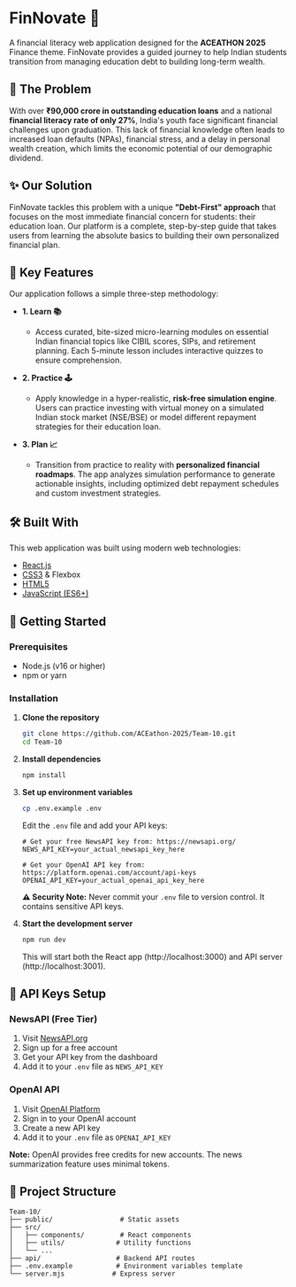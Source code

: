 # FinNovate 💸

A financial literacy web application designed for the **ACEATHON 2025** Finance theme. FinNovate provides a guided journey to help Indian students transition from managing education debt to building long-term wealth.

## 🎯 The Problem
With over **₹90,000 crore in outstanding education loans** and a national **financial literacy rate of only 27%**, India's youth face significant financial challenges upon graduation. This lack of financial knowledge often leads to increased loan defaults (NPAs), financial stress, and a delay in personal wealth creation, which limits the economic potential of our demographic dividend.

## ✨ Our Solution
FinNovate tackles this problem with a unique **"Debt-First" approach** that focuses on the most immediate financial concern for students: their education loan. Our platform is a complete, step-by-step guide that takes users from learning the absolute basics to building their own personalized financial plan.

## 🚀 Key Features
Our application follows a simple three-step methodology:

* **1. Learn 📚**
    * Access curated, bite-sized micro-learning modules on essential Indian financial topics like CIBIL scores, SIPs, and retirement planning. Each 5-minute lesson includes interactive quizzes to ensure comprehension.

* **2. Practice 🕹️**
    * Apply knowledge in a hyper-realistic, **risk-free simulation engine**. Users can practice investing with virtual money on a simulated Indian stock market (NSE/BSE) or model different repayment strategies for their education loan.

* **3. Plan 📈**
    * Transition from practice to reality with **personalized financial roadmaps**. The app analyzes simulation performance to generate actionable insights, including optimized debt repayment schedules and custom investment strategies.

## 🛠️ Built With
This web application was built using modern web technologies:
* [React.js](https://reactjs.org/)
* [CSS3](https://en.wikipedia.org/wiki/CSS) & Flexbox
* [HTML5](https://en.wikipedia.org/wiki/HTML5)
* [JavaScript (ES6+)](https://www.javascript.com/)

## 🚀 Getting Started

### Prerequisites
- Node.js (v16 or higher)
- npm or yarn

### Installation

1. **Clone the repository**
   ```bash
   git clone https://github.com/ACEathon-2025/Team-10.git
   cd Team-10
   ```

2. **Install dependencies**
   ```bash
   npm install
   ```

3. **Set up environment variables**
   ```bash
   cp .env.example .env
   ```

   Edit the `.env` file and add your API keys:
   ```env
   # Get your free NewsAPI key from: https://newsapi.org/
   NEWS_API_KEY=your_actual_newsapi_key_here

   # Get your OpenAI API key from: https://platform.openai.com/account/api-keys
   OPENAI_API_KEY=your_actual_openai_api_key_here
   ```

   **⚠️ Security Note:** Never commit your `.env` file to version control. It contains sensitive API keys.

4. **Start the development server**
   ```bash
   npm run dev
   ```

   This will start both the React app (http://localhost:3000) and API server (http://localhost:3001).

## 🔑 API Keys Setup

### NewsAPI (Free Tier)
1. Visit [NewsAPI.org](https://newsapi.org/)
2. Sign up for a free account
3. Get your API key from the dashboard
4. Add it to your `.env` file as `NEWS_API_KEY`

### OpenAI API
1. Visit [OpenAI Platform](https://platform.openai.com/account/api-keys)
2. Sign in to your OpenAI account
3. Create a new API key
4. Add it to your `.env` file as `OPENAI_API_KEY`

**Note:** OpenAI provides free credits for new accounts. The news summarization feature uses minimal tokens.

## 📁 Project Structure

```
Team-10/
├── public/                 # Static assets
├── src/
│   ├── components/         # React components
│   ├── utils/             # Utility functions
│   └── ...
├── api/                   # Backend API routes
├── .env.example           # Environment variables template
└── server.mjs            # Express server
```
